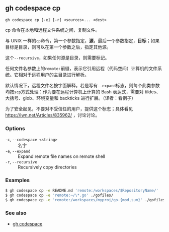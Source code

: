 ## gh codespace cp

```
gh codespace cp [-e] [-r] <sources>... <dest>
```

cp 命令在本地和远程文件系统之间，复制文件。

与 UNIX 一样的`cp`命令，第一个参数指定，**源**，最后一个参数指定，**目标**；如果目标是目录，则可以在第一个参数之后，指定其他源。

这个`--recursive`，如果任何源是目录，则需要标记。

任何文件名参数上的`remote:`前缀，表示它引用远程（代码空间）计算机的文件系统。它相对于远程用户的主目录进行解析。

默认情况下，远程文件名按字面解释。若是写有`--expand`标志，则每个此类参数均按`scp`方式处理：作为要在远程计算机上计算的 Bash 表达式，需要对 tildes、大括号、glob、环境变量和 backticks 进行扩展。（译者：看例子）

为了安全起见，不要对不受信任的用户，提供这个标志；具体看见 <https://lwn.net/Articles/835962/> ，讨论讨论。

### Options

<dl class="flags">
	<dt><code>-c</code>, <code>--codespace &lt;string&gt;</code></dt>
	<dd>名字</dd>

<dt><code>-e</code>, <code>--expand</code></dt>
<dd>Expand remote file names on remote shell</dd>

<dt><code>-r</code>, <code>--recursive</code></dt>
<dd>Recursively copy directories</dd>

</dl>

### Examples

```bash
$ gh codespace cp -e README.md 'remote:/workspaces/$RepositoryName/'
$ gh codespace cp -e 'remote:~/\*.go' ./gofiles/
$ gh codespace cp -e 'remote:/workspaces/myproj/go.{mod,sum}' ./gofiles/
```

### See also

- [gh codespace](./gh_codespace.zh.md)
